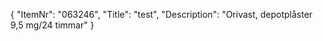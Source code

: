 {
  "ItemNr": "063246",
  "Title": "test",
  "Description": "Orivast, depotplåster 9,5 mg/24 timmar"
}